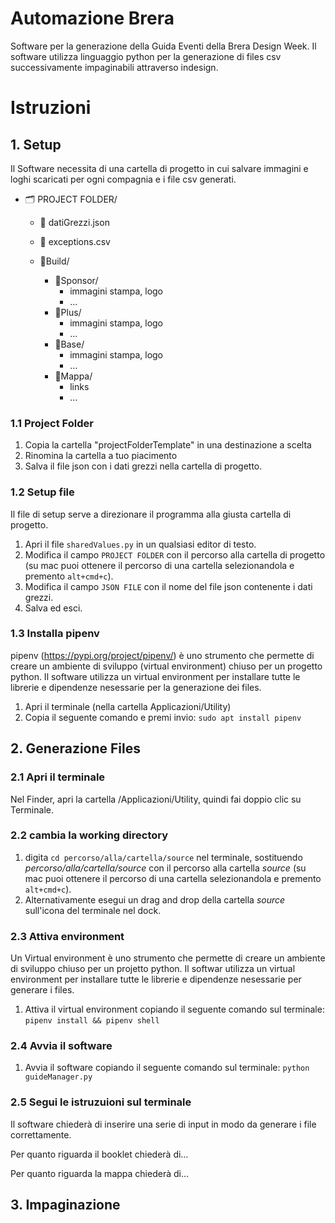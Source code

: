 # Automazione Brera
 
Software per la generazione della Guida Eventi della Brera Design Week.
Il software utilizza linguaggio python per la generazione di files csv successivamente impaginabili attraverso indesign.

# Istruzioni

## 1. Setup
Il Software necessita di una cartella di progetto in cui salvare immagini e loghi scaricati per ogni compagnia e i file csv generati.

* 🗂 PROJECT FOLDER/
     * 📄 datiGrezzi.json
     * 📄 exceptions.csv

    * 📁Build/
        * 📁Sponsor/
        	* immagini stampa, logo
        	* …
        * 📁Plus/
        	* immagini stampa, logo
        	* …
        * 📁Base/
        	* immagini stampa, logo
        	* …
        * 📁Mappa/
        	* links
        	* …


### 1.1 Project Folder

1. Copia la cartella "projectFolderTemplate" in una destinazione a scelta
2. Rinomina la cartella a tuo piacimento
3. Salva il file json con i dati grezzi nella cartella di progetto.

### 1.2 Setup file
Il file di setup serve a direzionare il programma alla giusta cartella di progetto.

1. Apri il file `sharedValues.py` in un qualsiasi editor di testo.
2. Modifica il campo `PROJECT FOLDER` con il percorso alla cartella di progetto (su mac puoi ottenere il percorso di una cartella selezionandola e premento `alt+cmd+c`).
3. Modifica il campo `JSON FILE` con il nome del file json contenente i dati grezzi.
4. Salva ed esci.

### 1.3 Installa pipenv

pipenv (https://pypi.org/project/pipenv/) è uno strumento che permette di creare un ambiente di sviluppo (virtual environment) chiuso per un progetto python. Il software utilizza un virtual environment per installare tutte le librerie e dipendenze nesessarie per la generazione dei files.

1. Apri il terminale (nella cartella Applicazioni/Utility)
2. Copia il seguente comando e premi invio: `sudo apt install pipenv`

## 2. Generazione Files
### 2.1 Apri il terminale
Nel Finder, apri la cartella /Applicazioni/Utility, quindi fai doppio clic su Terminale.
### 2.2 cambia la working directory
1. digita `cd percorso/alla/cartella/source` nel terminale, sostituendo *percorso/alla/cartella/source* con il percorso alla cartella *source* (su mac puoi ottenere il percorso di una cartella selezionandola e premento `alt+cmd+c`).
2. Alternativamente esegui un drag and drop della cartella *source* sull'icona del terminale nel dock.

### 2.3 Attiva environment
Un Virtual environment è uno strumento che permette di creare un ambiente di sviluppo chiuso per un projetto python. Il softwar utilizza un virtual environment per installare tutte le librerie e dipendenze nesessarie per generare i files.

1. Attiva il virtual environment copiando il seguente comando sul terminale: `pipenv install && pipenv shell`

### 2.4 Avvia il software
1. Avvia il software copiando il seguente comando sul terminale: `python guideManager.py`

### 2.5 Segui le istruzuioni sul terminale
Il software chiederà di inserire una serie di input in modo da generare i file correttamente.

Per quanto riguarda il booklet chiederà di…

Per quanto riguarda la mappa chiederà di…

## 3. Impaginazione



























